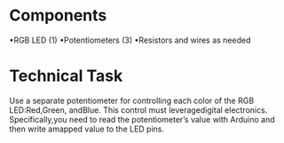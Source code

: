# Components
•RGB LED (1)
•Potentiometers (3)
•Resistors and wires as needed

# Technical Task
Use a separate potentiometer for controlling each color of the RGB LED:Red,Green, andBlue.  This control must leveragedigital electronics.  Specifically,you  need  to read  the  potentiometer’s  value  with  Arduino  and  then  write  amapped value to the LED pins.
